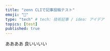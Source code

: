 ```yaml
---
title: "zenn CLIで記事投稿テスト"
emoji: "📘"
type: "tech" # tech: 技術記事 / idea: アイデア
topics: [test]
published: true
---
```


ああああ
良いいいい
